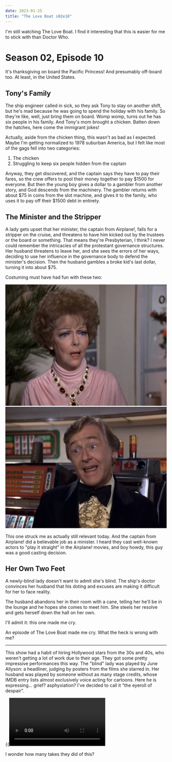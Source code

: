 ```yaml
---
date: 2023-01-25
title: "The Love Boat s02e10"
---
```


I'm still watching The Love Boat.
I find it interesting that this is easier for me to stick with than Doctor Who.

# Season 02, Episode 10

It's thanksgiving on board the Pacific Princess!
And presumably off-board too.
At least, in the United States.

## Tony's Family

The ship engineer called in sick,
so they ask Tony to stay on another shift,
but he's mad because he was going to spend the holiday with his family.
So they're like, well, just bring them on board.
Womp womp, turns out he has six people in his family.
And Tony's mom brought a chicken.
Batten down the hatches, here come the immigrant jokes!

Actually, aside from the chicken thing,
this wasn't as bad as I expected.
Maybe I'm getting normalized to 1978 suburban America,
but I felt like most of the gags fell into two categories:

1. The chicken
2. Struggling to keep six people hidden from the captain

Anyway, they get discovered,
and the captain says they have to pay their fares,
so the crew offers to pool their money together to pay $1500 for everyone.
But then the young boy gives a dollar to a gambler from another story,
and God descends from the machinery.
The gambler returns with about $75 in coins from the slot machine,
and gives it to the family,
who uses it to pay off their $1500 debt in entirety.

## The Minister and the Stripper

A lady gets upset that her minister,
the captain from Airplane!,
falls for a stripper on the cruise,
and threatens to have him kicked out by the trustees or the board or something.
That means they're Presbyterian, I think?
I never could remember the intricacies of all the protestant governance structures.
Her husband threatens to leave her,
and she sees the errors of her ways,
deciding to use her influence in the governance body to defend the minister's decision.
Then the husband gambles a broke kid's last dollar,
turning it into about $75.

Costuming must have had fun with these two:

![big hair and intense makeup with a giant necklace](makeup.jpg)
![purple jacket, yellow puffy shirt, and giant bow tie](wonka.jpg)

This one struck me as actually still relevant today.
And the captain from Airplane! did a believable job as a minister.
I heard they cast well-known actors to "play it straight" in the Airplane! movies,
and boy howdy, this guy was a good casting decision.

## Her Own Two Feet

A newly-blind lady doesn't want to admit she's blind.
The ship's doctor convinces her husband that his doting and excuses
are making it difficult for her to face reality.

The husband abandons her in their room with a cane,
telling her he'll be in the lounge and he hopes she comes to meet him.
She steels her resolve and gets herself down the hall on her own.

I'll admit it: this one made me cry.

An episode of The Love Boat made me cry.
What the heck is wrong with me?

---

This show had a habit of hiring Hollywood stars from the 30s and 40s,
who weren't getting a lot of work due to their age.
They got some pretty impressive performances this way.
The "blind" lady was played by June Allyson:
a headliner, judging by posters from the films she starred in.
Her husband was played by someone without as many stage credits,
whose IMDB entry lists almost exclusively voice acting for cartoons.
Here he is expressing... grief? asphyxiation? 
I've decided to call it "the eyeroll of despair".

{{<video src="eyeroll-of-despair.mp4" text="A man has a distraught woman in his arms, in a comforting hold. His brow is furrowed, he is rolling his eyes, and his mouth is hanging open.">}}

I wonder how many takes they did of this?
